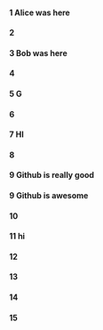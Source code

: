 #### 1 Alice was here
#### 2
#### 3 Bob was here
#### 4
#### 5 G
#### 6
#### 7 HI
#### 8

#### 9 Github is really good
#### 9 Github is awesome

#### 10
#### 11 hi
#### 12
#### 13
#### 14
#### 15